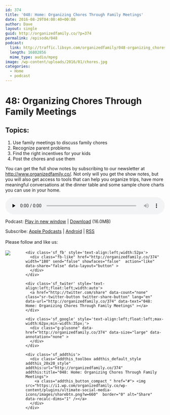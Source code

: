 ```yaml
---
id: 374
title: '048: Home: Organizing Chores Through Family Meetings'
date: 2016-08-29T04:00:40+00:00
author: Dave
layout: single
guid: http://organizedfamily.co/?p=374
permalink: /episode/048
podcast:
  link: http://traffic.libsyn.com/organizedfamily/048-organizing_chores_through_family_meetings.mp3
  length: 16802856
  mime_type: audio/mpeg
image: /wp-content/uploads/2016/01/chores.jpg
categories:
  - Home
  - podcast
---
```

# 48: Organizing Chores Through Family Meetings

## Topics:

  1. Use family meetings to discuss family chores
  2. Recognize parent problems
  3. Find the right incentives for your kids
  4. Post the chores and use them

You can get the full show notes by subscribing to our newsletter at <http://www.organizedfamily.co/>. Not only will you get the show notes, but you will also get access to tools that can help you organize trips, have more meaningful conversations at the dinner table and some sample chore charts you can use in your home.

<div class="powerpress_player" id="powerpress_player_5369">
  <audio class="wp-audio-shortcode" id="audio-374-49" preload="none" style="width: 100%;" controls="controls"><source type="audio/mpeg" src="http://traffic.libsyn.com/organizedfamily/048-organizing_chores_through_family_meetings.mp3?_=49" /><a href="http://traffic.libsyn.com/organizedfamily/048-organizing_chores_through_family_meetings.mp3">http://traffic.libsyn.com/organizedfamily/048-organizing_chores_through_family_meetings.mp3</a></audio>
</div>

<p class="powerpress_links powerpress_links_mp3">
  Podcast: <a href="http://traffic.libsyn.com/organizedfamily/048-organizing_chores_through_family_meetings.mp3" class="powerpress_link_pinw" target="_blank" title="Play in new window" onclick="return powerpress_pinw('http://organizedfamily.co/?powerpress_pinw=374-podcast');" rel="nofollow">Play in new window</a> | <a href="http://traffic.libsyn.com/organizedfamily/048-organizing_chores_through_family_meetings.mp3" class="powerpress_link_d" title="Download" rel="nofollow" download="048-organizing_chores_through_family_meetings.mp3">Download</a> (16.0MB)
</p>

<p class="powerpress_links powerpress_subscribe_links">
  Subscribe: <a href="https://itunes.apple.com/us/podcast/organized-family/id1047979605?mt=2&ls=1#episodeGuid=http%3A%2F%2Forganizedfamily.co%2F%3Fp%3D374" class="powerpress_link_subscribe powerpress_link_subscribe_itunes" title="Subscribe on Apple Podcasts" rel="nofollow">Apple Podcasts</a> | <a href="http://subscribeonandroid.com/organizedfamily.co/feed/podcast" class="powerpress_link_subscribe powerpress_link_subscribe_android" title="Subscribe on Android" rel="nofollow">Android</a> | <a href="http://organizedfamily.co/feed/podcast" class="powerpress_link_subscribe powerpress_link_subscribe_rss" title="Subscribe via RSS" rel="nofollow">RSS</a>
</p>

<div class='sfsi_Sicons' style='width: 100%; display: inline-block; vertical-align: middle; text-align:left'>
  <div style='margin:0px 8px 0px 0px; line-height: 24px'>
    <span>Please follow and like us:</span>
  </div>
  
  <div class='sfsi_socialwpr'>
    <div class='sf_subscrbe' style='text-align:left;float:left;width:64px'>
      <a href="http://www.specificfeeds.com/widget/emailsubscribe/MTc5ODgx/OA==/" target="_blank"><img src="https://i2.wp.com/organizedfamily.co/wp-content/plugins/ultimate-social-media-icons/images/follow_subscribe.png?w=660" data-recalc-dims="1" /></a>
    </div>
    
    <div class='sf_fb' style='text-align:left;width:52px'>
      <div class="fb-like" href="http://organizedfamily.co/374" width="180" send="false" showfaces="false"  action="like" data-share="false" data-layout="button" >
      </div>
    </div>
    
    <div class='sf_twiter' style='text-align:left;float:left;width:auto'>
      <a href="http://twitter.com/share" data-count="none" class="sr-twitter-button twitter-share-button" lang="en" data-url="http://organizedfamily.co/374" data-text="048: Home: Organizing Chores Through Family Meetings" ></a>
    </div>
    
    <div class='sf_google' style='text-align:left;float:left;max-width:62px;min-width:35px;'>
      <div class="g-plusone" data-href="http://organizedfamily.co/374" data-size="large" data-annotation="none" >
      </div>
    </div>
    
    <div class='sf_addthis'>
      <div class="addthis_toolbox addthis_default_style addthis_20x20_style" addthis:url="http://organizedfamily.co/374" addthis:title="048: Home: Organizing Chores Through Family Meetings">
        <a class="addthis_button_compact " href="#"> <img src="https://i1.wp.com/organizedfamily.co/wp-content/plugins/ultimate-social-media-icons/images/sharebtn.png?w=660"  border="0" alt="Share" data-recalc-dims="1" /></a>
      </div>
    </div>
  </div>
</div>